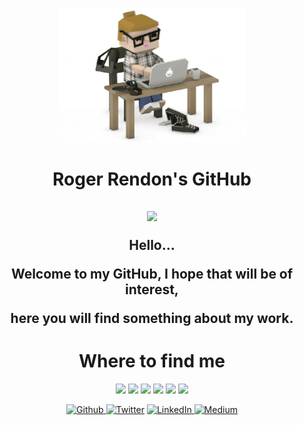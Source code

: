 <p align="center">
  <img src="https://github.com/rogerrendons/rogerrendons/blob/main/Programmer.gif" width="300">
</p>
<h1 align="center">Roger Rendon's GitHub</h1>

<h2 align="center"><img src="https://emojis.slackmojis.com/emojis/images/1531849430/4246/blob-sunglasses.gif?1531849430" width="30">
  
  Hello...
  
  Welcome to my GitHub, I hope that will be of interest,
  
  here you will find something about my work.
</h2>

<!-- <h2>
My Stats...
[![Anurag's GitHub stats](https://github-readme-stats.vercel.app/api?username=rogerrendons)](https://github.com/anuraghazra/github-readme-stats)
[![Top Langs](https://github-readme-stats.vercel.app/api/top-langs/?username=rogerrendons&layout=compact)](https://github.com/anuraghazra/github-readme-stats)
[![Top Langs](https://github-readme-stats.vercel.app/api/top-langs/?username=rogerrendons&langs_count=8)](https://github.com/anuraghazra/github-readme-stats) -->

<h1 align="center">Where to find me</h1>
<p align="center"><img src="https://emojis.slackmojis.com/emojis/images/1471045852/843/highfive.gif?1471045" width="40">
   <img src="https://emojis.slackmojis.com/emojis/images/1471045839/793/computerrage.gif?1471045839" width="40">
   <img src="https://emojis.slackmojis.com/emojis/images/1471045839/790/clapping.gif?1471045839" width="40">
   <img src="https://emojis.slackmojis.com/emojis/images/1469223471/679/charmander_dancing.gif?1469223471" width="40">
   <img src="https://emojis.slackmojis.com/emojis/images/1471045870/910/rock.gif?1471045870" width="40">
   <img src="https://emojis.slackmojis.com/emojis/images/1520808873/3643/cool-doge.gif?1520808873" width="40">
</p>

<p align="center">
  <a href="https://github.com/rogerrendons" target="_blank"><img alt="Github" src="https://img.shields.io/badge/GitHub-%2312100E.svg?&style=for-the-badge&logo=Github&logoColor=white" />
  </a> <a href="https://twitter.com/RogerRendons" target="_blank"><img alt="Twitter" src="https://img.shields.io/badge/twitter-%231DA1F2.svg?&style=for-the-badge&logo=twitter&logoColor=white" /></a>
  <a href="https://www.linkedin.com/in/roger-rendon/" target="_blank"><img alt="LinkedIn" src="https://img.shields.io/badge/linkedin-%230077B5.svg?&style=for-the-badge&logo=linkedin&logoColor=white" />
  </a> <a href="https://medium.com/@roger-rendon" target="_blank"><img alt="Medium" src="https://img.shields.io/badge/medium-%2312100E.svg?&style=for-the-badge&logo=medium&logoColor=white" /></a>
</p>
